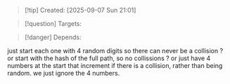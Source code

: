 
>[!tip] Created: [2025-09-07 Sun 21:01]

>[!question] Targets: 

>[!danger] Depends: 

just start each one with 4 random digits so there can never be a collision ?
or start with the hash of the full path, so no collissions ?
or just have 4 numbers at the start that increment if there is a collision, rather than being random.
we just ignore the 4 numbers.